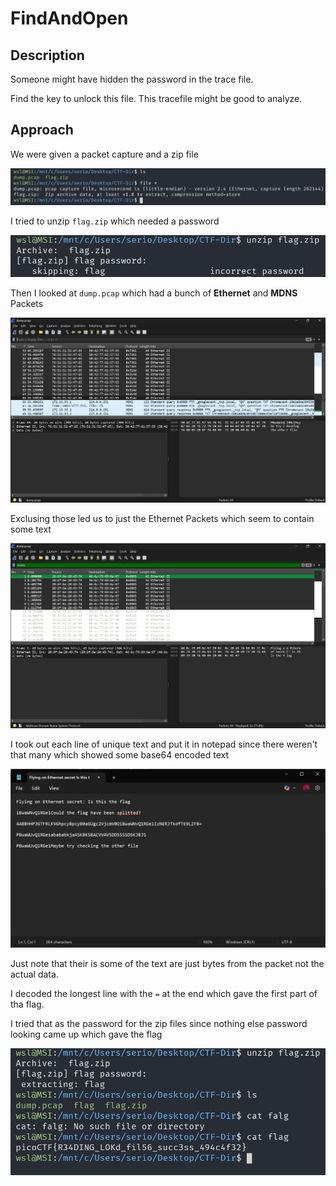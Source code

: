 # FindAndOpen

## Description

Someone might have hidden the password in the trace file.

Find the key to unlock this file. This tracefile might be good to analyze.

## Approach

We were given a packet capture and a zip file

![Files](images/files.png)

I tried to unzip `flag.zip` which needed a password

![Unzip Failed](images/unzip1.png)

Then I looked at `dump.pcap` which had a bunch of **Ethernet** and **MDNS** Packets

![Shark 1](images/shark1.png)

Exclusing those led us to just the Ethernet Packets which seem to contain some text

![Shark 2](images/shark2.png)

I took out each line of unique text and put it in notepad since there weren't that many which showed some base64 encoded text

![Text](images/text.png)

Just note that their is some of the text are just bytes from the packet not the actual data.

I decoded the longest line with the `=` at the end which gave the first part of tha flag.

I tried that as the password for the zip files since nothing else password looking came up which gave the flag

![Flag](images/flag.png)